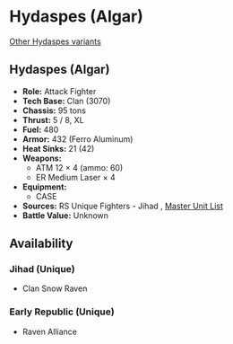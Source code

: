 # Hydaspes (Algar) 

[Other Hydaspes variants](../hydaspes.md) 

## Hydaspes (Algar) 

- **Role:** Attack Fighter 
- **Tech Base:** Clan (3070) 
- **Chassis:** 95 tons 
- **Thrust:** 5 / 8, XL 
- **Fuel:** 480 
- **Armor:** 432 (Ferro Aluminum) 
- **Heat Sinks:** 21 (42) 
- **Weapons:** 
  - ATM 12 × 4 (ammo: 60) 
  - ER Medium Laser × 4 
- **Equipment:** 
  - CASE 
- **Sources:** RS Unique Fighters - Jihad , [Master Unit List](http://masterunitlist.info/Unit/Details/1593) 
- **Battle Value:** Unknown 

## Availability 

### Jihad (Unique) 

- Clan Snow Raven 

### Early Republic (Unique) 

- Raven Alliance 

